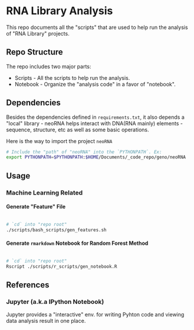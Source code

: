 # RNA Library Analysis

This repo documents all the "scripts" that are used to help run the analysis of "RNA Library" projects. 


## Repo Structure

The repo includes two major parts: 

- Scripts - All the scripts to help run the analysis. 
- Notebook - Organize the "analysis code" in a favor of "notebook". 

## Dependencies

Besides the dependencies defined in `requirements.txt`, it also depends a "local" library - neoRNA helps interact 
with DNA(RNA mainly) elements - sequence, structure, etc as well as some basic operations. 

Here is the way to import the project `neoRNA` 

```bash
# Include the "path" of "neoRNA" into the `PYTHONPATH`. Ex: 
export PYTHONPATH=$PYTHONPATH:$HOME/Documents/_code_repo/geno/neoRNA
```

## Usage

### Machine Learning Related

#### Generate "Feature" File

```bash

# `cd` into "repo root"
./scripts/bash_scripts/gen_features.sh 
```

#### Generate `rmarkdown` Notebook for Random Forest Method

```bash

# `cd` into "repo root"
Rscript ./scripts/r_scripts/gen_notebook.R 

```


## References

### Jupyter (a.k.a IPython Notebook)

Jupyter provides a "interactive" env. for writing Pyhton code and viewing data analysis result in one place. 

 